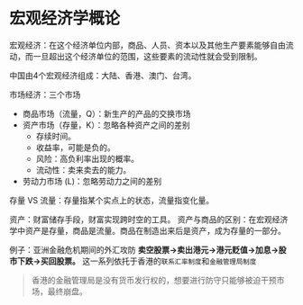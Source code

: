 # 宏观经济学概论
宏观经济：在这个经济单位内部，商品、人员、资本以及其他生产要素能够自由流动，而一旦超出这个经济单位的范围，这些要素的流动性就会受到限制。

中国由4个宏观经济组成：大陆、香港、澳门、台湾。

市场经济：三个市场
- 商品市场（流量，Q）：新生产的产品的交换市场
- 资产市场（存量，K）：忽略各种资产之间的差别
	- 存续时间。
	- 收益率，可能是负的。
	- 风险：高负利率出现的概率。
	- 流动性：卖来卖去的能力。
- 劳动力市场 (L)：忽略劳动力之间的差别

存量 VS 流量：存量指某个实点上的状态，流量指变化量。

资产：财富储存手段，财富实现跨时空的工具。
资产与商品的区别：在宏观经济学中资产是存量，商品是流量。商品在制造出来后是资产，成为存量的一部分。

例子：亚洲金融危机期间的外汇攻防
**卖空股票->卖出港元->港元贬值->加息->股市下跌->买回股票。**
这一系列依托于香港的`联系汇率制度`和`金融管理局制度`
> 香港的金融管理局是没有货币发行权的，想要进行防守只能够被迫干预市场，最终崩盘。